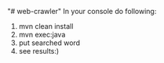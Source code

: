 "# web-crawler" 
In your console do following:
1. mvn clean install
2. mvn exec:java
3. put searched word
4. see results:)